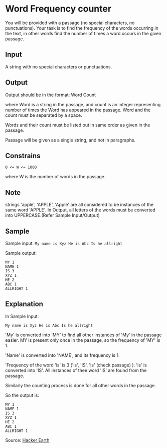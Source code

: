 # Word Frequency counter

You will be provided with a passage (no special characters, no punctuations). Your task is to find the frequency of the words occurring in the text, in other words find the number of times a word occurs in the given passage.

## Input

A string with no special characters or punctuations.

## Output

Output should be in the format: Word Count

where Word is a string in the passage, and count is an integer representing number of times the Word has appeared in the passage. Word and the count must be separated by a space.

Words and their count must be listed out in same order as given in the passage.

Passage will be given as a single string, and not in paragraphs.

## Constrains

`0 <= W <= 1000`

where W is the number of words in the passage.

## Note

strings 'apple', 'APPLE', 'Apple' are all considered to be instances of the same word 'APPLE'. In Output, all letters of the words must be converted into UPPERCASE.(Refer Sample Input/Output)

## Sample

Sample input:
`My name is Xyz He is Abc Is he allright`

Sample output:

```
MY 1
NAME 1
IS 3
XYZ 1
HE 2
ABC 1
ALLRIGHT 1
```

## Explanation

In Sample Input:

`My name is Xyz He is Abc Is he allright`

'My' is converted into 'MY' to find all other instances of 'My' in the passage easier. MY is present only once in the passage, so the frequency of 'MY' is 1.

'Name' is converted into 'NAME', and its frequency is 1.

'Frequency of the word 'is' is 3 ('is', 'IS', 'Is' (check passage) ). 'is' is converted into 'IS'. All instances of thee word 'IS' are found from the passage.

Similarly the counting process is done for all other words in the passage.

So the output is:

```
MY 1
NAME 1
IS 3
XYZ 1
HE 2
ABC 1
ALLRIGHT 1
```

Source:
[Hacker Earth](https://www.hackerearth.com/problem/algorithm/word-frequency-counter/)
